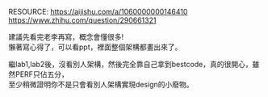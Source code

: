 RESOURCE:
https://aijishu.com/a/1060000000146410    
https://www.zhihu.com/question/290661321    

建議先看完老李再寫，概念會懂很多!    
懶著寫心得了，可以看ppt，裡面整個架構都畫出來了。    

繼lab1,lab2後，沒看別人架構，然後完全靠自己拿到bestcode，真的很開心，雖然PERF只佔五分，    
至少稍微證明你不是只會看別人架構實現design的小廢物。    
